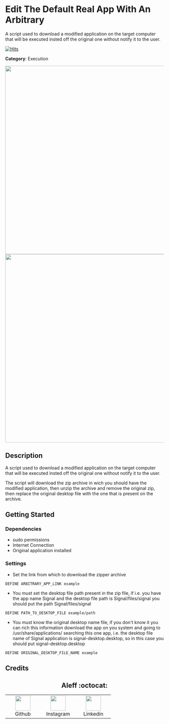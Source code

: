 # Edit The Default Real App With An Arbitrary

A script used to download a modified application on the target computer that will be executed insted off the original one without notify it to the user.

[![Hits](https://hits.seeyoufarm.com/api/count/incr/badge.svg?url=https%3A%2F%2Fgithub.com%2Faleff-github%2Fmy-flipper-shits&count_bg=%233C3C3C&title_bg=%233C3C3C&icon=linux.svg&icon_color=%23FFFFFF&title=views&edge_flat=false)](https://github.com/aleff-github/my-flipper-shits)

**Category**: Execution

<div align=center>

<img src="https://github.com/aleff-github/my-flipper-shits/blob/main/img/logo-repository-2_0.gif" width="600" /><br><img src="https://github.com/aleff-github/my-flipper-shits/blob/main/img/DISCLAIMER.png" width="600" />

</div>

## Description

A script used to download a modified application on the target computer that will be executed insted off the original one without notify it to the user.

The script will download the zip archive in wich you should have the modified application, then unzip the archive and remove the original zip, then replace the original desktop file with the one that is present on the archive.

## Getting Started

### Dependencies

* sudo permissions
* Internet Connection
* Original application installed 

### Settings

- Set the link from which to download the zipper archive
```DuckyScript
DEFINE ARBITRARY_APP_LINK example
```

- You must set the desktop file path present in the zip file, if i.e. you have the app name Signal and the desktop file path is Signal/files/signal you should put the path Signal/files/signal
```DuckyScript
DEFINE PATH_TO_DESKTOP_FILE example/path
```

- You must know the original desktop name file, if you don't know it you can rich this information download the app on you system and going to /usr/share/applications/ searching this one app, i.e. the desktop file name of Signal application is signal-desktop.desktop, so in this case you should put signal-desktop.desktop
```DuckyScript
DEFINE ORIGINAL_DESKTOP_FILE_NAME example
```

## Credits

<h2 align="center"> Aleff :octocat: </h2>
<div align=center>
<table>
  <tr>
    <td align="center" width="96">
      <a href="https://github.com/aleff-github">
        <img src=https://github.com/aleff-github/aleff-github/blob/main/img/github.png?raw=true width="48" height="48" />
      </a>
      <br>Github
    </td>
    <td align="center" width="96">
      <a href="https://www.instagram.com/alessandro_greco_aka_aleff/">
        <img src=https://github.com/aleff-github/aleff-github/blob/main/img/instagram.png?raw=true width="48" height="48" />
      </a>
      <br>Instagram
    </td>
    <td align="center" width="96">
      <a href="https://www.linkedin.com/in/alessandro-greco-aka-aleff/">
        <img src=https://github.com/aleff-github/aleff-github/blob/main/img/linkedin.png?raw=true width="48" height="48" />
      </a>
      <br>Linkedin
    </td>
  </tr>
</table>
</div>